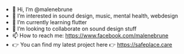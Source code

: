- 👋 Hi, I’m @malenebrune
- 👀 I’m interested in sound design, music, mental health, webdesign
- 🌱 I’m currently learning flutter 
- 💞️ I’m looking to collaborate on sound design stuff
- 📫 How to reach me: https://www.facebook.com/malenebrune
- 👉 You can find my latest project here 👉 https://safeplace.care   

<!---
malenebrune/malenebrune is a ✨ special ✨ repository because its `README.md` (this file) appears on your GitHub profile.
You can click the Preview link to take a look at your changes.
--->

